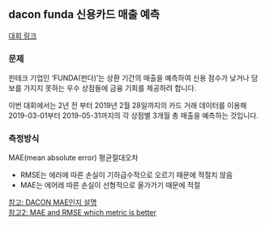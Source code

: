 ## dacon funda 신용카드 매출 예측
[대회 링크](https://dacon.io/competitions/official/140472/overview/)

### 문제
 핀테크 기업인 ‘FUNDA(펀다)’는 상환 기간의 매출을 예측하여 신용 점수가 낮거나 담보를 가지지 못하는 우수 상점들에 금융 기회를 제공하려 합니다.

 이번 대회에서는 2년 전 부터 2019년 2월 28일까지의 카드 거래 데이터를 이용해 2019-03-01부터 2019-05-31까지의 각 상점별 3개월 총 매출을 예측하는 것입니다.

### 측정방식
MAE(mean absolute error) 평균절대오차 
* RMSE는 에러에 따른 손실이 기하급수적으로 오르기 때문에 적절치 않음
* MAE는 에어레 따른 손실이 선형적으로 올가가기 때문에 적절

[참고: DACON MAE인지 설명](https://dacon.io/competitions/official/140472/talkboard/146525?page=4&dtype=recent&ptype=pub)  
[참고2: MAE and RMSE which metric is better](https://medium.com/human-in-a-machine-world/mae-and-rmse-which-metric-is-better-e60ac3bde13d)
